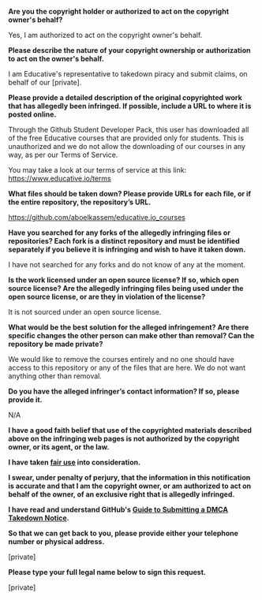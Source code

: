 **Are you the copyright holder or authorized to act on the copyright owner's behalf?**

Yes, I am authorized to act on the copyright owner's behalf.

**Please describe the nature of your copyright ownership or authorization to act on the owner's behalf.**

I am Educative's representative to takedown piracy and submit claims, on behalf of our [private].

**Please provide a detailed description of the original copyrighted work that has allegedly been infringed. If possible, include a URL to where it is posted online.**

Through the Github Student Developer Pack, this user has downloaded all of the free Educative courses that are provided only for students. This is unauthorized and we do not allow the downloading of our courses in any way, as per our Terms of Service.

You may take a look at our terms of service at this link: https://www.educative.io/terms

**What files should be taken down? Please provide URLs for each file, or if the entire repository, the repository’s URL.**

https://github.com/aboelkassem/educative.io_courses

**Have you searched for any forks of the allegedly infringing files or repositories? Each fork is a distinct repository and must be identified separately if you believe it is infringing and wish to have it taken down.**

I have not searched for any forks and do not know of any at the moment.

**Is the work licensed under an open source license? If so, which open source license? Are the allegedly infringing files being used under the open source license, or are they in violation of the license?**

It is not sourced under an open source license.

**What would be the best solution for the alleged infringement? Are there specific changes the other person can make other than removal? Can the repository be made private?**

We would like to remove the courses entirely and no one should have access to this repository or any of the files that are here. We do not want anything other than removal.

**Do you have the alleged infringer’s contact information? If so, please provide it.**

N/A

**I have a good faith belief that use of the copyrighted materials described above on the infringing web pages is not authorized by the copyright owner, or its agent, or the law.**

**I have taken <a href="https://www.lumendatabase.org/topics/22">fair use</a> into consideration.**

**I swear, under penalty of perjury, that the information in this notification is accurate and that I am the copyright owner, or am authorized to act on behalf of the owner, of an exclusive right that is allegedly infringed.**

**I have read and understand GitHub's <a href="https://docs.github.com/articles/guide-to-submitting-a-dmca-takedown-notice/">Guide to Submitting a DMCA Takedown Notice</a>.**

**So that we can get back to you, please provide either your telephone number or physical address.**

[private]

**Please type your full legal name below to sign this request.**

[private]
